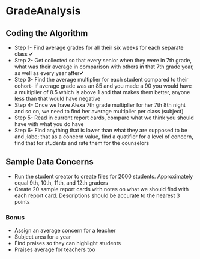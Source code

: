 # GradeAnalysis

## Coding the Algorithm
- Step 1- Find average grades for all their six weeks for each separate class ✔
- Step 2- Get collected so that every senior when they were in 7th grade, what was their average in comparison with others in that 7th grade year, as well as every year after✔
- Step 3- Find the average multiplier for each student compared to their cohort- if average grade was an 85 and you made a 90 you would have a multiplier of 8.5 which is above 1 and that makes them better, anyone less than that would have negative
- Step 4- Once we have Alexa 7th grade multiplier for her 7th 8th night and so on, we need to find her average multiplier per class (subject)
- Step 5- Read in current report cards, compare what we think you should have with what you do have 
- Step 6- Find anything that is lower than what they are supposed to be and ;labe; that as a concern value, find a quatifier for a level of concern, find that for students and rate them for the counselors 


## Sample Data Concerns
- Run the student creator to create files for 2000 students. Approximately equal 9th, 10th, 11th, and 12th graders
- Create 20 sample report cards with notes on what we should find with each report card. Descriptions should be accurate to the nearest 3 points









### Bonus
- Assign an average concern for a teacher 
- Subject area for a year
- Find praises so they can highlight students
- Praises average for teachers too

 
